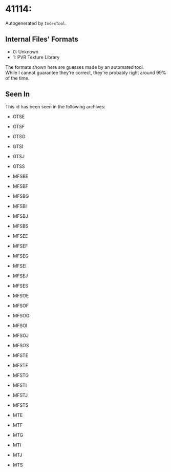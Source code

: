 # 41114: 

Autogenerated by `IndexTool`.  



## Internal Files' Formats
- 0: Unknown
- 1: PVR Texture Library

The formats shown here are guesses made by an automated tool.  
While I cannot guarantee they're correct, they're probably right around 99% of the time.

## Seen In

This id has been seen in the following archives:  

- GTSE  

- GTSF  

- GTSG  

- GTSI  

- GTSJ  

- GTSS  

- MFSBE  

- MFSBF  

- MFSBG  

- MFSBI  

- MFSBJ  

- MFSBS  

- MFSEE  

- MFSEF  

- MFSEG  

- MFSEI  

- MFSEJ  

- MFSES  

- MFSOE  

- MFSOF  

- MFSOG  

- MFSOI  

- MFSOJ  

- MFSOS  

- MFSTE  

- MFSTF  

- MFSTG  

- MFSTI  

- MFSTJ  

- MFSTS  

- MTE  

- MTF  

- MTG  

- MTI  

- MTJ  

- MTS  
